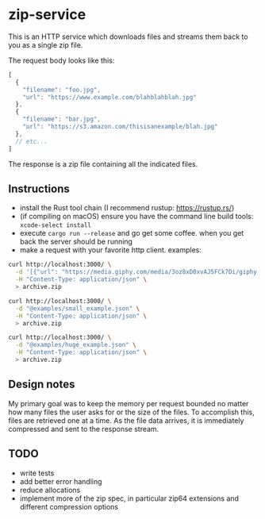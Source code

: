# zip-service

This is an HTTP service which downloads files and streams them back to you as a single zip file.

The request body looks like this:

```javascript
[
  {
    "filename": "foo.jpg",
    "url": "https://www.example.com/blahblahblah.jpg"
  },
  {
    "filename": "bar.jpg",
    "url": "https://s3.amazon.com/thisisanexample/blah.jpg"
  },
  // etc...
]
```
The response is a zip file containing all the indicated files.

## Instructions
- install the Rust tool chain (I recommend rustup: https://rustup.rs/)
- (if compiling on macOS) ensure you have the command line build tools: `xcode-select install`
- execute `cargo run --release` and go get some coffee. when you get back the server should be running
- make a request with your favorite http client. examples:
```bash
curl http://localhost:3000/ \
  -d '[{"url": "https://media.giphy.com/media/3oz8xD0xvAJ5FCk7Di/giphy.gif", "filename": "pic001.gif" }]' \
  -H "Content-Type: application/json" \
  > archive.zip

curl http://localhost:3000/ \
  -d "@examples/small_example.json" \
  -H "Content-Type: application/json" \
  > archive.zip

curl http://localhost:3000/ \
  -d "@examples/huge_example.json" \
  -H "Content-Type: application/json" \
  > archive.zip
```
## Design notes
My primary goal was to keep the memory per request bounded no matter how many files the user 
asks for or the size of the files. To accomplish this, files are retrieved one at a time. As the file data 
arrives, it is immediately compressed and sent to the response stream.

## TODO
- write tests
- add better error handling
- reduce allocations
- implement more of the zip spec, in particular zip64 extensions and different compression options
